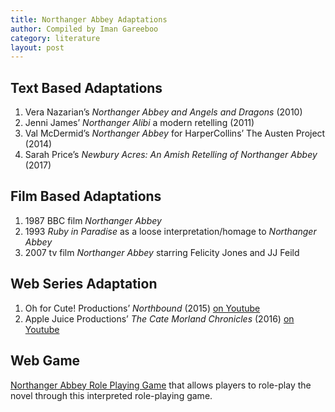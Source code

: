 ```yaml
---
title: Northanger Abbey Adaptations
author: Compiled by Iman Gareeboo
category: literature
layout: post
---
```


## Text Based Adaptations
<ol>
<li>Vera Nazarian’s <i>Northanger Abbey and Angels and Dragons</i> (2010)</li>
<li>Jenni James’ <i>Northanger Alibi</i> a modern retelling (2011)</li>
<li>Val McDermid’s <i>Northanger Abbey</i> for HarperCollins’ The Austen Project (2014)</li>
<li>Sarah Price’s <i>Newbury Acres: An Amish Retelling of Northanger Abbey</i> (2017)</li>
</ol>

## Film Based Adaptations 
<ol>
<li>1987 BBC film <i>Northanger Abbey</i></li>
<li>1993 <i>Ruby in Paradise</i> as a loose interpretation/homage to <i>Northanger Abbey</i></li>
<li>2007 tv film <i>Northanger Abbey</i> starring Felicity Jones and JJ Feild</li>
</ol>

## Web Series Adaptation
<ol>
<li> Oh for Cute! Productions’ <i>Northbound</i> (2015) <a href="https://www.youtube.com/playlist?list=PLEqPkbevFLepiWDw219fljXtUBXYV3pVe">on Youtube</a></li>
<li> Apple Juice Productions’ <i>The Cate Morland Chronicles</i> (2016) <a href="https://www.youtube.com/@thecatemorlandchronicles1912/featured">on Youtube</a></li>
</ol>

## Web Game
[Northanger Abbey Role Playing Game](https://spiralatlas.itch.io/northanger-abbey-the-game) that allows players to role-play the novel through this interpreted role-playing game.


